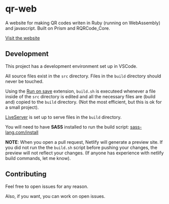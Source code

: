 # qr-web
A website for making QR codes writen in Ruby (running on WebAssembly) and javascript. Built on Prism and RQRCode_Core.

[Visit the website](https://qr.jonaseveraert.be)

## Development
This project has a development environment set up in VSCode.

All source files exist in the `src` directory. Files in the `build` directory should never be touched.

Using the [Run on save](https://marketplace.visualstudio.com/items?itemName=emeraldwalk.RunOnSave) extension, `build.sh` is executeed whenever a file inside of the `src` directory is edited and all the necessary files are (build and) copied to the `build` directory. (Not the most efficient, but this is ok for a small project).

[LiveServer](https://marketplace.visualstudio.com/items?itemName=ritwickdey.LiveServer) is set up to serve files in the `build` directory. 

You will need to have **SASS** installed to run the build script: [sass-lang.com/install](https://sass-lang.com/install)

**NOTE**: When you open a pull request, Netlify will generate a preview site. If you did not run the the `build.sh` script before pushing your changes, the preview will not reflect your changes. (If anyone has experience with netlify build commands, let me know).

## Contributing
Feel free to open issues for any reason.

Also, if you want, you can work on open issues.
